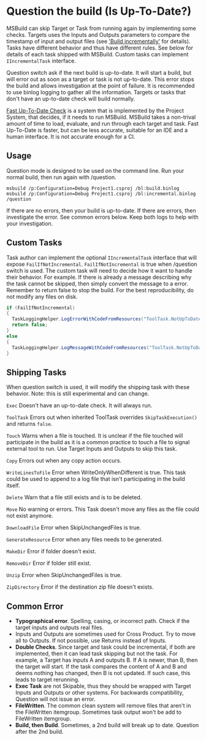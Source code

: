 
# Question the build (Is Up-To-Date?)

MSBuild can skip Target or Task from running again by implementing some checks. Targets uses the Inputs and Outputs parameters to compare the timestamp of input and output files (see ['Build incrementally'](https://learn.microsoft.com/en-us/visualstudio/msbuild/how-to-build-incrementally) for details). Tasks have different behavior and thus have different rules. See below for details of each task shipped with MSBuild. Custom tasks can implement `IIncrementalTask` interface.

Question switch ask if the next build is up-to-date. It will start a build, but will error out as soon as a target or task is not up-to-date. This error stops the build and allows investigation at the point of failure. It is recommended to use binlog logging to gather all the information. Targets or tasks that don't have an up-to-date check will build normally.

[Fast Up-To-Date Check](https://github.com/dotnet/project-system/blob/cd275918ef9f181f6efab96715a91db7aabec832/docs/up-to-date-check.md) is a system that is implemented by the Project System, that decides, if it needs to run MSBuild.  MSBuild takes a non-trival amount of time to load, evaluate, and run through each target and task.  Fast Up-To-Date is faster, but can be less accurate, suitable for an IDE and a human interface.  It is not accurate enough for a CI.

## Usage
Question mode is designed to be used on the command line.  Run your normal build, then run again with /question.
```
msbuild /p:Configuration=Debug Project1.csproj /bl:build.binlog
msbuild /p:Configuration=Debug Project1.csproj /bl:incremental.binlog /question
```
If there are no errors, then your build is up-to-date.
If there are errors, then investigate the error.  See common errors below.  Keep both logs to help with your investigation.

## Custom Tasks
Task author can implement the optional `IIncrementalTask` interface that will expose `FailIfNotIncremental`. `FailIfNotIncremental` is true when /question switch is used. The custom task will need to decide how it want to handle their behavior.  For example.  If there is already a message describing why the task cannot be skipped, then simply convert the message to a error. Remember to return false to stop the build.  For the best reproducibility, do not modify any files on disk.

```C#
if (FailIfNotIncremental)
{
  TaskLoggingHelper.LogErrorWithCodeFromResources("ToolTask.NotUpToDate");
  return false;
}
else
{
  TaskLoggingHelper.LogMessageWithCodeFromResources("ToolTask.NotUpToDate");
}
```

## Shipping Tasks
When question switch is used, it will modify the shipping task with these behavior.  Note: this is still experimental and can change.

`Exec`
Doesn't have an up-to-date check.  It will always run.

`ToolTask`
Errors out when inherited ToolTask overrides `SkipTaskExecution()` and returns `false`.

`Touch`
Warns when a file is touched.  It is unclear if the file touched will participate in the build as it is a common practice to touch a file to signal external tool to run.  Use Target Inputs and Outputs to skip this task.

`Copy`
Errors out when any copy action occurs.

`WriteLinesToFile`
Error when WriteOnlyWhenDifferent is true.  This task could be used to append to a log file that isn't participating in the build itself.

`Delete`
Warn that a file still exists and is to be deleted.

`Move`
No warning or errors.  This Task doesn't move any files as the file could not exist anymore.

`DownloadFile`
Error when SkipUnchangedFiles is true.

`GenerateResource`
Error when any files needs to be generated.

`MakeDir`
Error if folder doesn't exist.

`RemoveDir`
Error if folder still exist.

`Unzip`
Error when SkipUnchangedFiles is true.

`ZipDirectory`
Error if the destination zip file doesn't exists.


## Common Error
- **Typographical error**. Spelling, casing, or incorrect path.  Check if the target inputs and outputs real files.
- Inputs and Outputs are sometimes used for Cross Product. Try to move all to Outputs. If not possible, use Returns instead of Inputs.
- **Double Checks**.  Since target and task could be incremental, if both are implemented, then it can lead task skipping but not the task.  For example, a Target has inputs A and outputs B.  If A is newer, than B, then the target will start.  If the task compares the content of A and B and deems nothing has changed, then B is not updated.  If such case, this leads to target rerunning.
- **Exec Task** are not Skipable, thus they should be wrapped with Target Inputs and Outputs or other systems.  For backwards compatibility, Question will not issue an error.
- **FileWritten**.  The common clean system will remove files that aren't in the FileWritten itemgroup.  Sometimes task output won't be add to FileWritten itemgroup.
- **Build, then Build**.  Sometimes, a 2nd build will break up to date.  Question after the 2nd build. 